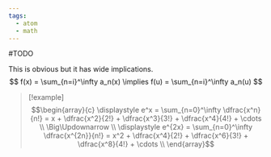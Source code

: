 ```yaml
---
tags:
  - atom
  - math
---
```

#TODO 

This is obvious but it has wide implications.
$$ f(x) = \sum_{n=i}^\infty a_n(x) \implies f(u) = \sum_{n=i}^\infty a_n(u) $$

> [!example]
> $$\begin{array}{c}
> 	\displaystyle e^x = \sum_{n=0}^\infty \dfrac{x^n}{n!} = x + \dfrac{x^2}{2!} + \dfrac{x^3}{3!} + \dfrac{x^4}{4!} + \cdots \\
> 	\Big\Updownarrow \\
> 	\displaystyle e^{2x} = \sum_{n=0}^\infty \dfrac{x^{2n}}{n!} = x^2 + \dfrac{x^4}{2!} + \dfrac{x^6}{3!} + \dfrac{x^8}{4!} + \cdots \\
> \end{array}$$
